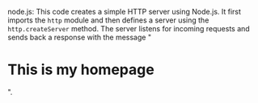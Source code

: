 node.js:
This code creates a simple HTTP server using Node.js. It first imports the `http` module and then defines a server using the `http.createServer` method. The server listens for incoming requests and sends back a response with the message "<h1>This is my homepage</h1>".
